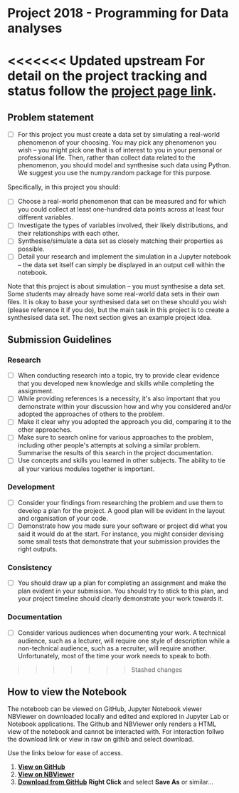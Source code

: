 # Project 2018 - Programming for Data analyses

<<<<<<< Updated upstream
For detail on the project tracking and status follow the [project page link](https://github.com/G00364778/52465_project/projects/1).
=======
## Problem statement 

-[ ] For this project you must create a data set by simulating a real-world phenomenon of your choosing. You may pick any phenomenon you wish – you might pick one that is of interest to you in your personal or professional life. Then, rather than collect data related to the phenomenon, you should model and synthesise such data using Python. We suggest you use the numpy.random package for this purpose.

Speciﬁcally, in this project you should:
-[ ] Choose a real-world phenomenon that can be measured and for which you could collect at least one-hundred data points across at least four diﬀerent variables. 
-[ ] Investigate the types of variables involved, their likely distributions, and their relationships with each other. 
-[ ] Synthesise/simulate a data set as closely matching their properties as possible. 
-[ ] Detail your research and implement the simulation in a Jupyter notebook – the data set itself can simply be displayed in an output cell within the notebook. 

Note that this project is about simulation – you must synthesise a data set. Some students may already have some real-world data sets in their own ﬁles. It is okay to base your synthesised data set on these should you wish (please reference it if you do), but the main task in this project is to create a synthesised data set. The next section gives an example project idea.

## Submission Guidelines

### Research
-[ ] When conducting research into a topic, try to provide clear evidence that you developed new knowledge and skills while completing the assignment.
-[ ] While providing references is a necessity, it's also important that you demonstrate within your discussion how and why you considered and/or adopted the approaches of others to the problem.
-[ ] Make it clear why you adopted the approach you did, comparing it to the other approaches.
-[ ] Make sure to search online for various approaches to the problem, including other people's attempts at solving a similar problem. Summarise the results of this search in the project documentation.
-[ ] Use concepts and skills you learned in other subjects. The ability to tie all your various modules together is important.
### Development
-[ ] Consider your findings from researching the problem and use them to develop a plan for the project. A good plan will be evident in the layout and organisation of your code.
-[ ] Demonstrate how you made sure your software or project did what you said it would do at the start. For instance, you might consider devising some small tests that demonstrate that your submission provides the right outputs.
### Consistency
-[ ] You should draw up a plan for completing an assignment and make the plan evident in your submission. You should try to stick to this plan, and your project timeline should clearly demonstrate your work towards it.
### Documentation
-[ ] Consider various audiences when documenting your work. A technical audience, such as a lecturer, will require one style of description while a non-technical audience, such as a recruiter, will require another. Unfortunately, most of the time your work needs to speak to both.


>>>>>>> Stashed changes

## How to view the Notebook

The noteboob can be viewed on GitHub, Jupyter Notebook viewer NBViewer on downloaded locally and edited and explored in Jupyter Lab or Notebook applications. The Github and NBViewer only renders a HTML view of the notebook and cannot be interacted with. For interaction follwo the download link or view in raw on githib and select download.

Use the links below for ease of access.

1. __[View on GitHub](creating_a_realistic_fictional_dataset.ipynb)__ 
1. __[View on NBViewer](https://nbviewer.jupyter.org/github/G00364778/52465_project/blob/master/creating_a_realistic_fictional_dataset.ipynb)__ 
1. __[Download from GitHub](https://raw.githubusercontent.com/G00364778/52465_project/master/creating_a_realistic_fictional_dataset.ipynb)__ __Right Click__ and select __Save As__ or similar...
